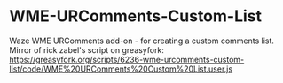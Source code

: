# WME-URComments-Custom-List
Waze WME URComments add-on - for creating a custom comments list.
Mirror of rick zabel's script on greasyfork: https://greasyfork.org/scripts/6236-wme-urcomments-custom-list/code/WME%20URComments%20Custom%20List.user.js
